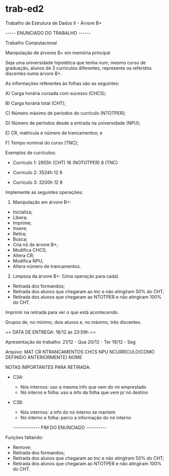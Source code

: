 # trab-ed2
Trabalho de Estrutura de Dados II - Árvore B+

----- ENUNCIADO DO TRABALHO ------

Trabalho Computacional

Manipulação de árvores B+ em memória principal

Seja uma universidade hipotética que tenha num, mesmo curso de graduação,
alunos de 3 currículos diferentes, represente os referidos discentes 
numa árvore B+.

As informações referentes às folhas são as seguintes:

A) Carga horária cursada com sucesso (CHCS);

B) Carga horária total (CHT);

C) Número máximo de períodos do currículo (NTOTPER);

D) Número de períodos desde a entrada na universidade (NPU);

E) CR, matrícula e número de trancamentos; e

F) Tempo nominal do curso (TNC);

Exemplos de currículos:

- Currículo 1:
	2955h (CHT)
	16 (NOTOTPER)
	8 (TNC)

- Currículo 2:
	3524h
	12
	8

- Currículo 3:
	3200h
	12
	8

Implemente as seguintes operações:

1) Manipulação em árvore B+:
- Inicializa;
- Libera;
- Imprime;
- Insere;
- Retira;
- Busca;
- Cria nó de árvore B+;
- Modifica CHCS;
- Altera CR;
- Modifica NPU;
- Altera número de trancamentos.

2) Limpeza da árvore B+: (Uma operação para cada)
- Retirada dos formandos;
- Retirada dos alunos que chegaram ao tnc e não atingiram 50% do CHT;
- Retirada dos alunos que chegaram ao NTOTPER e não atingiram 100% do CHT.

Imprimir na retirada para ver o que está acontecendo.

Grupos de, no mínimo, dois alunos e, no máximo, três discentes.

== DATA DE ENTREGA: 18/12 às 23:59h ==

Apresentação do trabalho:
21/12 - Qua
20/12 - Ter
19/12 - Seg

Arquivo:
MAT CR NTRANCAMENTOS CHCS NPU NCURRICULO(COMO DEFINIDO ANTERIORMENTE) NOME

NOTAS IMPORTANTES PARA RETIRADA:

- C3A:
	* Nós internos: uso a mesma info que vem do nó emprestado
	* Nó interno e folha: uso a info da folha que vem p/ nó destino
- C3B:
	* Nós internos: a info do nó interno se mantém
	* Nó interno e folha: perco a informação do nó interno
  
  ------------- FIM DO ENUNCIADO ----------
  
Funções faltando:

- Remove;
- Retirada dos formandos;
- Retirada dos alunos que chegaram ao tnc e não atingiram 50% do CHT;
- Retirada dos alunos que chegaram ao NTOTPER e não atingiram 100% do CHT.
